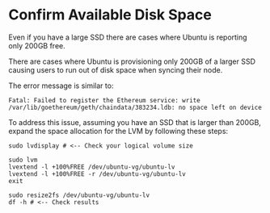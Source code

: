 # Confirm Available Disk Space

Even if you have a large SSD there are cases where Ubuntu is reporting only 200GB free.

There are cases where Ubuntu is provisioning only 200GB of a larger SSD causing users to run out of disk space when syncing their node.

The error message is similar to:

`Fatal: Failed to register the Ethereum service: write /var/lib/goethereum/geth/chaindata/383234.ldb: no space left on device`

To address this issue, assuming you have an SSD that is larger than 200GB, expand the space allocation for the LVM by following these steps:

```
sudo lvdisplay # <-- Check your logical volume size

sudo lvm 
lvextend -l +100%FREE /dev/ubuntu-vg/ubuntu-lv
lvextend -l +100%FREE -r /dev/ubuntu-vg/ubuntu-lv
exit

sudo resize2fs /dev/ubuntu-vg/ubuntu-lv
df -h # <-- Check results
```
